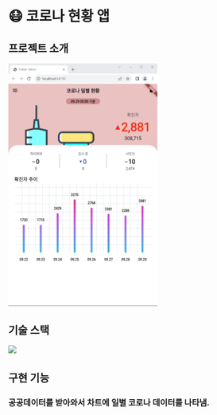 # 😷 코로나 현황 앱


## 프로젝트 소개
<img src="./assets/images/covid.png" width="300">


<br>

## 기술 스택

<img src="https://img.shields.io/badge/flutter-02569B?style=for-the-badge&logo=flutter&logoColor=white">

<br>

## 구현 기능

### 공공데이터를 받아와서 차트에 일별 코로나 데이터를 나타냄.
